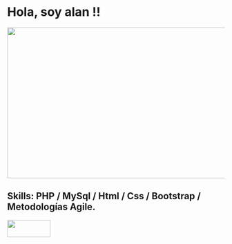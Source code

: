 
# Hola, soy alan !!
<img src="https://user-images.githubusercontent.com/69437600/129463183-1ee21578-d255-45db-a22e-9a85865a5145.jpg" height="350" width="800">


## Skills: PHP / MySql / Html / Css / Bootstrap / Metodologías Agile.
            


[<img src="https://user-images.githubusercontent.com/69437600/129463519-4af2745a-6802-484b-9b48-379eda798ba6.jpg" height="40" width="100">](https://www.linkedin.com/in/alan-alzogaray/)
